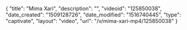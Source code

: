 {
    "title": "Mima Xari",
    "description": "",
    "videoid": "125850038",
    "date_created": "1509128726",
    "date_modified": "1516740445",
    "type": "captivate",
    "layout": "video",
    "url": "\/v\/mima-xari-mp4\/125850038"
}